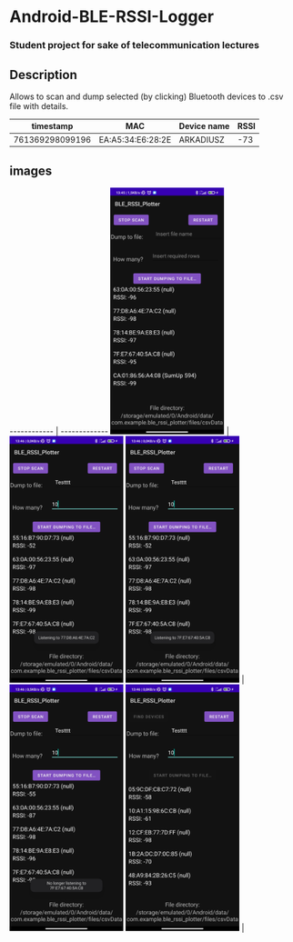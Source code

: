 # Android-BLE-RSSI-Logger
### Student project for sake of telecommunication lectures

## Description
Allows to scan and dump selected (by clicking) Bluetooth devices to .csv file with details.

timestamp | MAC | Device name | RSSI
------------ | ------------- | ------------- | -------------
761369298099196 | EA:A5:34:E6:28:2E | ARKADIUSZ | -73

## images
------------ | -------------
<img src="images/1.jpg" alt="drawing" width="200"/> | <img src="images/2.jpg" alt="drawing" width="200"/>
<img src="images/3.jpg" alt="drawing" width="200"/> | <img src="images/4.jpg" alt="drawing" width="200"/>
<img src="images/5.jpg" alt="drawing" width="200"/> | 

